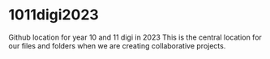 # 1011digi2023
Github location for year 10 and 11 digi in 2023
This is the central location for our files and folders when we are creating collaborative projects. 
